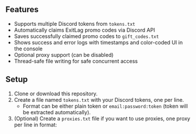 ## Features

- Supports multiple Discord tokens from `tokens.txt`  
- Automatically claims ExitLag promo codes via Discord API  
- Saves successfully claimed promo codes to `gift_codes.txt`  
- Shows success and error logs with timestamps and color-coded UI in the console  
- Optional proxy support (can be disabled)  
- Thread-safe file writing for safe concurrent access  

## Setup

1. Clone or download this repository.  
2. Create a file named `tokens.txt` with your Discord tokens, one per line.  
   - Format can be either plain token or `email:password:token` (token will be extracted automatically).  
3. (Optional) Create a `proxies.txt` file if you want to use proxies, one proxy per line in format:  
